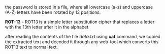 the password is stored in a file, where all lowercase (a-z) and uppercase (A-Z) letters have been rotated by 13 positions.

**ROT-13** - ROT13 is a simple letter substitution cipher that replaces a letter with the 13th letter after it in the alphabet.

after reading the contents of the file _data.txt_ using **cat** command, we copied the extracted text and decoded it through any web-tool which converts this ROT13 text to normal text.
